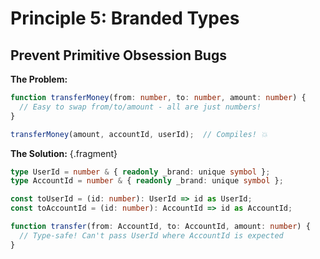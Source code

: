 # Principle 5: Branded Types

## Prevent Primitive Obsession Bugs

**The Problem:**
```typescript
function transferMoney(from: number, to: number, amount: number) {
  // Easy to swap from/to/amount - all are just numbers!
}

transferMoney(amount, accountId, userId);  // Compiles! 💥
```

**The Solution:** {.fragment}
```typescript
type UserId = number & { readonly _brand: unique symbol };
type AccountId = number & { readonly _brand: unique symbol };

const toUserId = (id: number): UserId => id as UserId;
const toAccountId = (id: number): AccountId => id as AccountId;

function transfer(from: AccountId, to: AccountId, amount: number) {
  // Type-safe! Can't pass UserId where AccountId is expected
}
```

<!-- NOTES: Branded types give you stronger type safety at zero runtime cost. The brand is erased at compile time. Prevents entire classes of bugs where you mix up IDs. -->
